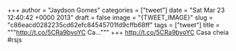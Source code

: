 
+++
author = "Jaydson Gomes"
categories = ["tweet"]
date = "Sat Mar 23 12:40:42 +0000 2013"
draft = false
image = "{TWEET_IMAGE}"
slug = "c86eacd0282235cd62efc84545701fd9cffb68ff"
tags = ["tweet"]
title = """http://t.co/5CRa9bvoYC Ca..."""
+++
http://t.co/5CRa9bvoYC Casa cheia #rsjs
